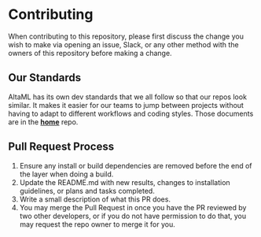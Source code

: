 # Contributing

When contributing to this repository, please first discuss the change you wish to make via opening an issue,
Slack, or any other method with the owners of this repository before making a change.

## Our Standards

AltaML has its own dev standards that we all follow so that our repos look similar. It makes it easier for our teams 
to jump between projects without having to adapt to different workflows and coding styles. 
Those documents are in the [**home**](https://github.com/altaml/home) repo.

## Pull Request Process

1. Ensure any install or build dependencies are removed before the end of the layer when doing a build.
2. Update the README.md with new results, changes to installation guidelines, or plans and tasks completed.
3. Write a small description of what this PR does.
4. You may merge the Pull Request in once you have the PR reviewed by two other developers, or if you do not have 
permission to do that, you may request the repo owner to merge it for you.